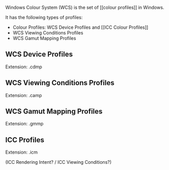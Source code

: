 Windows Colour System (WCS) is the set of [[colour profiles]] in Windows.

It has the following types of profiles:
- Colour Profiles: WCS Device Profiles and [[ICC Colour Profiles]]
- WCS Viewing Conditions Profiles
- WCS Gamut Mapping Profiles

## WCS Device Profiles
Extension: .cdmp

## WCS Viewing Conditions Profiles
Extension: .camp

## WCS Gamut Mapping Profiles
Extension: .gmmp

## ICC Profiles
Extension: .icm

(ICC Rendering Intent? / ICC Viewing Conditions?)